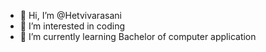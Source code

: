 - 👋 Hi, I’m @Hetvivarasani
- 👀 I’m interested in coding 
- 🌱 I’m currently learning Bachelor of computer application 


<!---
Hetvivarasani/Hetvivarasani is a ✨ special ✨ repository because its `README.md` (this file) appears on your GitHub profile.
You can click the Preview link to take a look at your changes.
--->
